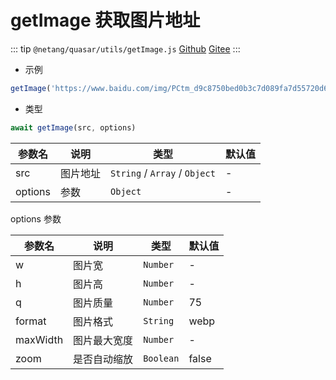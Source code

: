 # getImage 获取图片地址

::: tip
`@netang/quasar/utils/getImage.js` [Github](https://github.com/netangsoft/netang-quasar/blob/main/utils/getImage.js) [Gitee](https://gitee.com/jinmarcus/netang-quasar/blob/main/utils/getImage.js)
:::

- 示例

```javascript
getImage('https://www.baidu.com/img/PCtm_d9c8750bed0b3c7d089fa7d55720d6cf.png')
```

- 类型

```javascript
await getImage(src, options)
```

| 参数名      | 说明 | 类型       | 默认值   |
|----------|--|----------|-------|
| src      | 图片地址 | `String` / `Array` / `Object` | -     |
| options | 参数 | `Object` | - |

options 参数

| 参数名      | 说明 | 类型       | 默认值   |
|----------|--|----------|-------|
| w      | 图片宽 | `Number` | -     |
| h      | 图片高 | `Number` | -     |
| q      | 图片质量 | `Number` | 75     |
| format | 图片格式 | `String` | webp     |
| maxWidth | 图片最大宽度 | `Number` | - |
| zoom | 是否自动缩放 | `Boolean` | false |
